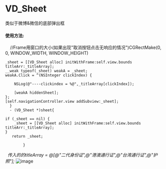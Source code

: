 # VD_Sheet
类似于微博&amp;微信的底部弹出框
#### 使用方法:
     
     //Frame用窗口的大小(如果出现"取消按钮点击无响应的情况")CGRectMake(0, 0, WINDOW_WIDTH, WINDOW_HEIGHT) 
    
    
    _sheet = [[VD_Sheet alloc] initWithFrame:self.view.bounds titleArr:_titleArray];
    __weak typeof(_sheet) weakA = _sheet;
    weakA.Click = ^(NSInteger clickIndex) {

        NSLog(@"----clickindex = %@",_titleArray[clickIndex]);
      
        [weakA hiddenSheet];
    };
    [self.navigationController.view addSubview:_sheet];
      }
      - (VD_Sheet *)sheet{

    if (_sheet == nil) {
        _sheet = [[VD_Sheet alloc] initWithFrame:self.view.bounds titleArr:_titleArray];
    }
       return _sheet;
 
            }
    
    
    
     *传入的的titleArray = @[@"二代身份证",@"港澳通行证",@"台湾通行证",@"护照"];*
![image](https://ww1.sinaimg.cn/large/006tNbRwgy1fd4sh8ia4gj30ku12agoj.jpg)
